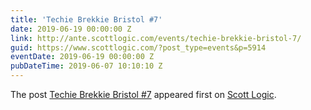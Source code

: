 ```yaml
---
title: 'Techie Brekkie Bristol #7'
date: 2019-06-19 00:00:00 Z
link: http://ante.scottlogic.com/events/techie-brekkie-bristol-7/
guid: https://www.scottlogic.com/?post_type=events&p=5914
eventDate: 2019-06-19 00:00:00 Z
pubDateTime: 2019-06-07 10:10:10 Z
---
```


<p>The post <a rel="nofollow" href="http://ante.scottlogic.com/events/techie-brekkie-bristol-7/">Techie Brekkie Bristol #7</a> appeared first on <a rel="nofollow" href="http://ante.scottlogic.com">Scott Logic</a>.</p>
